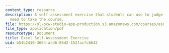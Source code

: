 ```yaml
---
content_type: resource
description: A self-assessment exercise that students can use to judge whether they
  need to take the course.
file: https://ol-ocw-studio-app-production.s3.amazonaws.com/courses/esd-70j-engineering-economy-module-fall-2009/b54b24103664acd686d2152facfc6642_MITESD_70Jf09_assn01_self_assess.pdf
file_type: application/pdf
resourcetype: Document
title: Excel Self-Assessment Exercise
uid: b54b2410-3664-acd6-86d2-152facfc6642
---
```

